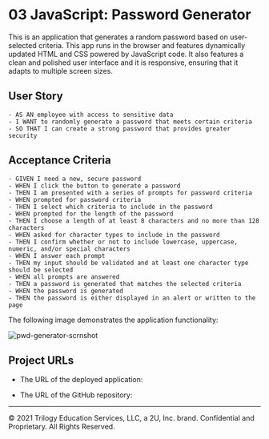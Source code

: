 # 03 JavaScript: Password Generator

This is an application that generates a random password based on user-selected criteria. This app runs in the browser and features dynamically updated HTML and CSS powered by  JavaScript code. It also features a clean and polished user interface and it is responsive, ensuring that it adapts to multiple screen sizes.

## User Story

```
- AS AN employee with access to sensitive data
- I WANT to randomly generate a password that meets certain criteria
- SO THAT I can create a strong password that provides greater security
```

## Acceptance Criteria

```
- GIVEN I need a new, secure password
- WHEN I click the button to generate a password
- THEN I am presented with a series of prompts for password criteria
- WHEN prompted for password criteria
- THEN I select which criteria to include in the password
- WHEN prompted for the length of the password
- THEN I choose a length of at least 8 characters and no more than 128 characters
- WHEN asked for character types to include in the password
- THEN I confirm whether or not to include lowercase, uppercase, numeric, and/or special characters
- WHEN I answer each prompt
- THEN my input should be validated and at least one character type should be selected
- WHEN all prompts are answered
- THEN a password is generated that matches the selected criteria
- WHEN the password is generated
- THEN the password is either displayed in an alert or written to the page
```

The following image demonstrates the application functionality:

![pwd-generator-scrnshot](https://user-images.githubusercontent.com/86281203/129141302-ee05fa38-c1d9-488b-a28b-1131762779f6.png)


## Project URLs

 - The URL of the deployed application:

 - The URL of the GitHub repository:

---

© 2021 Trilogy Education Services, LLC, a 2U, Inc. brand. Confidential and Proprietary. All Rights Reserved.
